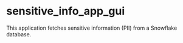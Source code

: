 # sensitive_info_app_gui
This application fetches sensitive information (PII) from a Snowflake database.
